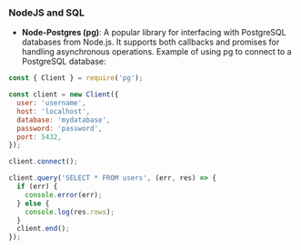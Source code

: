 ### NodeJS and SQL

- **Node-Postgres (pg)**: A popular library for interfacing with PostgreSQL databases from Node.js. It supports both callbacks and promises for handling asynchronous operations.
Example of using pg to connect to a PostgreSQL database:
```js
const { Client } = require('pg');

const client = new Client({
  user: 'username',
  host: 'localhost',
  database: 'mydatabase',
  password: 'password',
  port: 5432,
});

client.connect();

client.query('SELECT * FROM users', (err, res) => {
  if (err) {
    console.error(err);
  } else {
    console.log(res.rows);
  }
  client.end();
});

```
